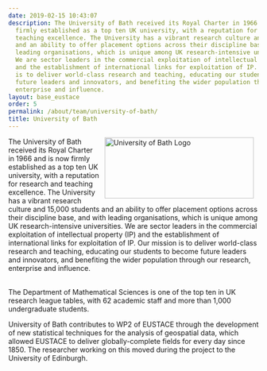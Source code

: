 ```yaml
---
date: 2019-02-15 10:43:07
description: The University of Bath received its Royal Charter in 1966 and is now
  firmly established as a top ten UK university, with a reputation for research and
  teaching excellence. The University has a vibrant research culture and 15,000 students
  and an ability to offer placement options across their discipline base, and with
  leading organisations, which is unique among UK research-intensive universities.
  We are sector leaders in the commercial exploitation of intellectual property (IP)
  and the establishment of international links for exploitation of IP. Our mission
  is to deliver world-class research and teaching, educating our students to become
  future leaders and innovators, and benefiting the wider population through our research,
  enterprise and influence.
layout: base_eustace
order: 5
permalink: /about/team/university-of-bath/
title: University of Bath
---
```


<p><a href="http://www.bath.ac.uk/" title="University of Bath"><img alt="University of Bath Logo" height="123" src="{{ site.baseurl }}/assets/media/uploads/partner_logos/uob_logo.png" style="margin-left: 10px; margin-right: 10px; float: right;" title="University of Bath Logo" width="300"></a>The University of Bath received its Royal Charter in 1966 and is now firmly established as a top ten UK university, with a reputation for research and teaching excellence. The University has a vibrant research culture and 15,000 students and an ability to offer placement options across their discipline base, and with leading organisations, which is unique among UK research-intensive universities. We are sector leaders in the commercial exploitation of intellectual property (IP) and the establishment of international links for exploitation of IP. Our mission is to deliver world-class research and teaching, educating our students to become future leaders and innovators, and benefiting the wider population through our research, enterprise and influence.</p>
<p><br>The Department of Mathematical Sciences is one of the top ten in UK research league tables, with 62 academic staff and more than 1,000 undergraduate students.</p>
<p></p>
<p>University of Bath contributes to WP2 of EUSTACE through the development of new statistical techniques for the analysis of geospatial data, which allowed EUSTACE to deliver globally-complete fields for every day since 1850. The researcher working on this moved during the project to the University of Edinburgh.<br><br></p>
